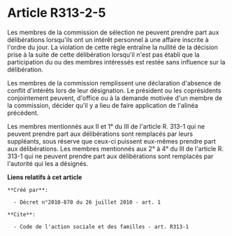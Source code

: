 # Article R313-2-5

Les membres de la commission de sélection ne peuvent prendre part aux délibérations lorsqu'ils ont un intérêt personnel à une
affaire inscrite à l'ordre du jour. La violation de cette règle entraîne la nullité de la décision prise à la suite de cette
délibération lorsqu'il n'est pas établi que la participation du ou des membres intéressés est restée sans influence sur la
délibération. 

Les membres de la commission remplissent une déclaration d'absence de conflit d'intérêts lors de leur désignation. Le
président ou les coprésidents conjointement peuvent, d'office ou à la demande motivée d'un membre de la commission, décider
qu'il y a lieu de faire application de l'alinéa précédent. 

Les membres mentionnés aux II et 1° du III de l'article R. 313-1 qui ne peuvent prendre part aux délibérations sont remplacés
par leurs suppléants, sous réserve que ceux-ci puissent eux-mêmes prendre part aux délibérations. Les membres mentionnés aux
2° à 4° du III de l'article R. 313-1 qui ne peuvent prendre part aux délibérations sont remplacés par l'autorité qui les a
désignés.

**Liens relatifs à cet article**

	**Créé par**:

	  - Décret n°2010-870 du 26 juillet 2010 - art. 1

	**Cite**:

	  - Code de l'action sociale et des familles - art. R313-1
